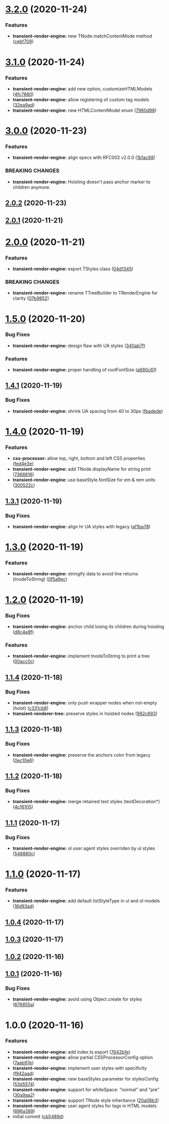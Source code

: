 # [3.2.0](https://github.com/native-html/core/compare/@native-html/transient-render-engine@3.1.0...@native-html/transient-render-engine@3.2.0) (2020-11-24)


### Features

* **transient-render-engine:** new TNode.matchContentMode method ([cebf709](https://github.com/native-html/core/commit/cebf7094bc5ec7c322d06ffa6ede25b57d1c6246))

# [3.1.0](https://github.com/native-html/core/compare/@native-html/transient-render-engine@3.0.0...@native-html/transient-render-engine@3.1.0) (2020-11-24)


### Features

* **transient-render-engine:** add new option, customizeHTMLModels ([4fc7880](https://github.com/native-html/core/commit/4fc788031335e5696b57a373a4ae2a4d534df44c))
* **transient-render-engine:** allow registering of custom tag models ([32ea9ad](https://github.com/native-html/core/commit/32ea9ad88185e6b703878a8a83898cce03162c66))
* **transient-render-engine:** new HTMLContentModel enum ([7960d98](https://github.com/native-html/core/commit/7960d981894f53ea3ddb6f72c36ffce9796df7f6))

# [3.0.0](https://github.com/native-html/core/compare/@native-html/transient-render-engine@2.0.2...@native-html/transient-render-engine@3.0.0) (2020-11-23)


### Features

* **transient-render-engine:** align specs with RFC002 v2.0.0 ([1b1ac68](https://github.com/native-html/core/commit/1b1ac68b2b057a17b0c1383987c3fe90d9027123))


### BREAKING CHANGES

* **transient-render-engine:** Hoisting doesn't pass anchor marker to children anymore.

## [2.0.2](https://github.com/native-html/core/compare/@native-html/transient-render-engine@2.0.1...@native-html/transient-render-engine@2.0.2) (2020-11-23)

## [2.0.1](https://github.com/native-html/core/compare/@native-html/transient-render-engine@2.0.0...@native-html/transient-render-engine@2.0.1) (2020-11-21)

# [2.0.0](https://github.com/native-html/core/compare/@native-html/transient-render-tree@1.5.0...@native-html/transient-render-engine@2.0.0) (2020-11-21)

### Features

* **transient-render-engine:** export TStyles class ([04d1345](https://github.com/native-html/core/commit/04d1345a631eb98a0120b314d036751ca849fa63))

### BREAKING CHANGES

* **transient-render-engine:** rename TTreeBuilder to TRenderEngine for clarity ([07b9852](https://github.com/native-html/core/commit/07b9852d3f8abd14e64b7c043856e4245e45e7f6))

# [1.5.0](https://github.com/native-html/core/compare/@native-html/transient-render-tree@1.4.1...@native-html/transient-render-tree@1.5.0) (2020-11-20)


### Bug Fixes

* **transient-render-engine:** design flaw with UA styles ([340ab7f](https://github.com/native-html/core/commit/340ab7f834a7cd74c92c0ce90555683b99e3f39f))


### Features

* **transient-render-engine:** proper handling of rootFontSize ([a680c61](https://github.com/native-html/core/commit/a680c6121e89a48e043346e6d5c4e2b54330cd29))

## [1.4.1](https://github.com/native-html/core/compare/@native-html/transient-render-tree@1.4.0...@native-html/transient-render-tree@1.4.1) (2020-11-19)


### Bug Fixes

* **transient-render-engine:** shrink UA spacing from 40 to 30px ([fbadede](https://github.com/native-html/core/commit/fbadede370bb4760560721939eba26168aeeec3e))

# [1.4.0](https://github.com/native-html/core/compare/@native-html/transient-render-tree@1.3.1...@native-html/transient-render-tree@1.4.0) (2020-11-19)


### Features

* **css-processor:** allow top, right, bottom and left CSS properties ([fed4e3e](https://github.com/native-html/core/commit/fed4e3e388a09f6cd9828474fc63c2f5d2e175b7))
* **transient-render-engine:** add TNode.displayName for string print ([7368816](https://github.com/native-html/core/commit/7368816fd3edb001f9d53530c2d46ce1e0dc8cfd))
* **transient-render-engine:** use baseStyle.fontSize for em & rem units ([300522c](https://github.com/native-html/core/commit/300522c282dbd30cc4f22eb3b35516433bc426e3))

## [1.3.1](https://github.com/native-html/core/compare/@native-html/transient-render-tree@1.3.0...@native-html/transient-render-tree@1.3.1) (2020-11-19)


### Bug Fixes

* **transient-render-engine:** align hr UA styles with legacy ([af1ba78](https://github.com/native-html/core/commit/af1ba7874c77348a1aab78cbea0b8db4396614d9))

# [1.3.0](https://github.com/native-html/core/compare/@native-html/transient-render-tree@1.2.0...@native-html/transient-render-tree@1.3.0) (2020-11-19)


### Features

* **transient-render-engine:** stringify data to avoid line returns (tnodeToString) ([0f5a9ec](https://github.com/native-html/core/commit/0f5a9ec3d85de331880386fc0f1572aac05fce08))

# [1.2.0](https://github.com/native-html/core/compare/@native-html/transient-render-tree@1.1.4...@native-html/transient-render-tree@1.2.0) (2020-11-19)


### Bug Fixes

* **transient-render-engine:** anchor child losing its children during hoisting ([d8c4a9f](https://github.com/native-html/core/commit/d8c4a9f17a512e30a0237663221b0ee18b3d9291))


### Features

* **transient-render-engine:** implement tnodeToString to print a tree ([00acc0c](https://github.com/native-html/core/commit/00acc0cf18f6a83ff6cef977e10c65e66ce8c379))

## [1.1.4](https://github.com/native-html/core/compare/@native-html/transient-render-tree@1.1.3...@native-html/transient-render-tree@1.1.4) (2020-11-18)


### Bug Fixes

* **transient-render-engine:** only push wrapper nodes when not-empty (hoist) ([c331cb8](https://github.com/native-html/core/commit/c331cb88afcfade43d54f143edf00034f9bc31fb))
* **transient-renderer-tree:** preserve styles in hoisted nodes ([992c693](https://github.com/native-html/core/commit/992c6930fe6a52da1c7fa4307bb87443e88774eb))

## [1.1.3](https://github.com/native-html/core/compare/@native-html/transient-render-tree@1.1.2...@native-html/transient-render-tree@1.1.3) (2020-11-18)


### Bug Fixes

* **transient-render-engine:** preserve the anchors color from legacy ([0ec10e6](https://github.com/native-html/core/commit/0ec10e669e67fe55bae07707dfacf4f2c5594545))

## [1.1.2](https://github.com/native-html/core/compare/@native-html/transient-render-tree@1.1.1...@native-html/transient-render-tree@1.1.2) (2020-11-18)


### Bug Fixes

* **transient-render-engine:** merge retained text styles (textDecoration*) ([4c16105](https://github.com/native-html/core/commit/4c161059c34d2d1926877a5c5280048418193fa1))

## [1.1.1](https://github.com/native-html/core/compare/@native-html/transient-render-tree@1.1.0...@native-html/transient-render-tree@1.1.1) (2020-11-17)


### Bug Fixes

* **transient-render-engine:** ol user agent styles overriden by ul styles ([548880c](https://github.com/native-html/core/commit/548880cd93fcee7dfba2d2cbc0fd89b363f75b4d))

# [1.1.0](https://github.com/native-html/core/compare/@native-html/transient-render-tree@1.0.4...@native-html/transient-render-tree@1.1.0) (2020-11-17)


### Features

* **transient-render-engine:** add default listStyleType in ul and ol models ([16d93ad](https://github.com/native-html/core/commit/16d93ad2b28dc504e8fcfdc4d630910aff695f75))

## [1.0.4](https://github.com/native-html/core/compare/@native-html/transient-render-tree@1.0.3...@native-html/transient-render-tree@1.0.4) (2020-11-17)

## [1.0.3](https://github.com/native-html/core/compare/@native-html/transient-render-tree@1.0.2...@native-html/transient-render-tree@1.0.3) (2020-11-17)

## [1.0.2](https://github.com/native-html/core/compare/@native-html/transient-render-tree@1.0.1...@native-html/transient-render-tree@1.0.2) (2020-11-16)

## [1.0.1](https://github.com/native-html/core/compare/@native-html/transient-render-tree@1.0.0...@native-html/transient-render-tree@1.0.1) (2020-11-16)


### Bug Fixes

* **transient-render-engine:** avoid using Object.create for styles ([676855a](https://github.com/native-html/core/commit/676855a19ea5f4154336d4dda2102fc18989bcbc))

# 1.0.0 (2020-11-16)


### Features

* **transient-render-engine:** add index.ts export ([7642b1e](https://github.com/native-html/core/commit/7642b1e38c7fa5895c9210927163a58671adac83))
* **transient-render-engine:** allow partial CSSProcessorConfig option ([7aab97e](https://github.com/native-html/core/commit/7aab97e6f96bb741b2b083420ba858785a7f20f3))
* **transient-render-engine:** implement user styles with specificity ([f942aad](https://github.com/native-html/core/commit/f942aad48f411d69615d592c8e29d63722f96b92))
* **transient-render-engine:** new baseStyles parameter for stylesConfig ([53d5574](https://github.com/native-html/core/commit/53d5574b568f43d4da6f2451662429ba2493277b))
* **transient-render-engine:** support for whiteSpace: "normal" and "pre" ([30a9aa2](https://github.com/native-html/core/commit/30a9aa2d6e17f5a01f7d29edaa50da946519c5b1))
* **transient-render-engine:** support TNode style inheritance ([20a08b3](https://github.com/native-html/core/commit/20a08b3fbac51d292979d67068f5969e54881196))
* **transient-render-engine:** user agent styles for tags in HTML models ([696a389](https://github.com/native-html/core/commit/696a38975976713d27795310f7eef295f7c03bd1))
* initial commit ([cb5489d](https://github.com/native-html/core/commit/cb5489de79b0265be09eb5545dae855e48038fcd))

